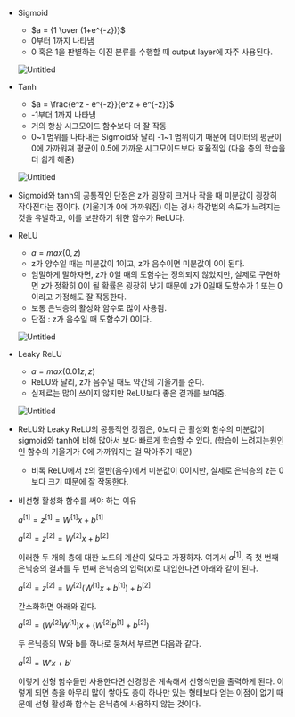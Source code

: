 

- Sigmoid
    - $a = {1 \over (1+e^{-z})}$
    - 0부터 1까지 나타냄
    - 0 혹은 1을 판별하는 이진 분류를 수행할 때 output layer에 자주 사용된다.
    
    ![Untitled](%E1%84%89%E1%85%A5%E1%84%80%E1%85%A1%E1%84%8B%E1%85%B3%E1%86%AB%20fde52e9b55094f6eb5b1c86862385439/Untitled.png)
    
- Tanh
    - $a = \frac{e^z - e^{-z}}{e^z + e^{-z}}$
    - -1부더 1까지 나타냄
    - 거의 항상 시그모이드 함수보다 더 잘 작동
    - 0~1 범위를 나타내는 Sigmoid와 달리 -1~1 범위이기 때문에 데이터의 평균이 0에 가까워져 평균이 0.5에 가까운 시그모이드보다 효율적임 (다음 층의 학습을 더 쉽게 해줌)
    
    ![Untitled](%E1%84%89%E1%85%A5%E1%84%80%E1%85%A1%E1%84%8B%E1%85%B3%E1%86%AB%20fde52e9b55094f6eb5b1c86862385439/Untitled%201.png)
    
- Sigmoid와 tanh의 공통적인 단점은 z가 굉장히 크거나 작을 때 미분값이 굉장히 작아진다는 점이다. (기울기가 0에 가까워짐) 이는 경사 하강법의 속도가 느려지는 것을 유발하고, 이를 보완하기 위한 함수가 ReLU다.
- ReLU
    - $a = max(0,z)$
    - z가 양수일 때는 미분값이 1이고, z가 음수이면 미분값이 0이 된다.
    - 엄밀하게 말하자면, z가 0일 때의 도함수는 정의되지 않았지만, 실제로 구현하면 z가 정확히 0이 될 확률은 굉장히 낮기 때문에 z가 0일때 도함수가 1 또는 0이라고 가정해도 잘 작동한다.
    - 보통 은닉층의 활성화 함수로 많이 사용됨.
    - 단점 : z가 음수일 때 도함수가 0이다.
    
    ![Untitled](%E1%84%89%E1%85%A5%E1%84%80%E1%85%A1%E1%84%8B%E1%85%B3%E1%86%AB%20fde52e9b55094f6eb5b1c86862385439/Untitled%202.png)
    
- Leaky ReLU
    - $a = max(0.01z, z)$
    - ReLU와 달리, z가 음수일 때도 약간의 기울기를 준다.
    - 실제로는 많이 쓰이지 않지만 ReLU보다 좋은 결과를 보여줌.
    
    ![Untitled](%E1%84%89%E1%85%A5%E1%84%80%E1%85%A1%E1%84%8B%E1%85%B3%E1%86%AB%20fde52e9b55094f6eb5b1c86862385439/Untitled%203.png)
    
- ReLU와 Leaky ReLU의 공통적인 장점은, 0보다 큰 활성화 함수의 미분값이 sigmoid와 tanh에 비해 많아서 보다 빠르게 학습할 수 있다. (학습이 느려지는원인인 함수의 기울기가 0에 가까워지는 걸 막아주기 때문)
    - 비록 ReLU에서 z의 절반(음수)에서 미분값이 0이지만, 실제로 은닉층의 z는 0보다 크기 때문에 잘 작동한다.

- 비선형 활성화 함수를 써야 하는 이유
    
    $a^{[1]} = z^{[1]} = W^{[1]}x + b^{[1]}$
    
    $a^{[2]} = z^{[2]} = W^{[2]}x + b^{[2]}$
    
    이러한 두 개의 층에 대한 노드의 계산이 있다고 가정하자. 여기서 $a^{[1]}$, 즉 첫 번째 은닉층의 결과를 두 번째 은닉층의 입력($x$)로 대입한다면 아래와 같이 된다.
    
    $a^{[2]} = z^{[2]} = W^{[2]}(W^{[1]}x + b^{[1]}) + b^{[2]}$
    
    간소화하면 아래와 같다.
    
    $a^{[2]} = (W^{[2]}W^{[1]})x + (W^{[2]}b^{[1]} + b^{[2]})$
    
    두 은닉층의 W와 b를 하나로 뭉쳐서 부르면 다음과 같다.
    
    $a^{[2]} = W'x + b'$
    
    이렇게 선형 함수들만 사용한다면 신경망은 계속해서 선형식만을 출력하게 된다. 이렇게 되면 층을 아무리 많이 쌓아도 층이 하나만 있는 형태보다 얻는 이점이 없기 때문에 선형 활성화 함수는 은닉층에 사용하지 않는 것이다.
